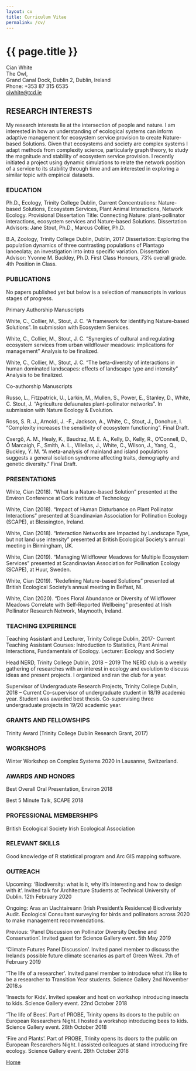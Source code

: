 ```yaml
---
layout: cv
title: Curriculum Vitae
permalink: /cv/
---
```


# {{ page.title }}

Cian White  
The Owl,  
Grand Canal Dock, Dublin 2, Dublin, Ireland  
Phone: +353 87 315 6535  
ciwhite@tcd.ie 

## RESEARCH INTERESTS

My research interests lie at the intersection of people and nature. I am interested in how an understanding of ecological systems can inform adaptive management for ecosystem service provision to create Nature-based Solutions. Given that ecosystems and society are complex systems I adapt methods from complexity science, particularly graph theory, to study the magnitude and stability of ecosystem service provision. I recently initiated a project using dynamic simulations to relate the network position of a service to its stability through time and am interested in exploring a similar topic with empirical datasets.

### EDUCATION

Ph.D., Ecology, Trinity College Dublin, Current
Concentrations: Nature-based Solutions, Ecosystem Services, Plant Animal Interactions, Network Ecology.
Provisional Dissertation Title: Connecting Nature: plant-pollinator interactions, ecosystem services and Nature-based Solutions. 
Dissertation Advisors: Jane Stout, Ph.D., Marcus Collier, Ph.D.

B.A, Zoology, Trinity College Dublin, Dublin, 2017
Dissertation: Exploring the population dynamics of three contrasting populations of Plantago lanceolata; an investigation into intra specific variation.
Dissertation Advisor: Yvonne M. Buckley, Ph.D.
First Class Honours, 73% overall grade. 4th Position in Class.


### PUBLICATIONS

No papers published yet but below is a selection of manuscripts in various stages of progress.

Primary Authorship Manuscripts

White, C., Collier, M., Stout, J. C. “A framework for identifying Nature-based Solutions”. In submission with Ecosystem Services.

White, C., Collier, M., Stout, J. C. “Synergies of cultural and regulating ecosystem services from urban wildflower meadows: implications for management” Analysis to be finalized.

White, C., Collier, M., Stout, J. C. “The beta-diversity of interactions in human dominated landscapes: effects of landscape type and intensity” Analysis to be finalized.

Co-authorship Manuscripts

Russo, L., Fitzpatrick, U., Larkin, M., Mullen, S., Power, E., Stanley, D., White, C. Stout, J. “Agriculture defaunates plant-pollinator networks”. In submission with Nature Ecology & Evolution.

Ross, S. R. J., Arnoldi, J. -F., Jackson, A., White, C., Stout, J., Donohue, I. “Complexity increases the sensitivity of ecosystem functioning”. Final Draft.

Csergő, A. M., Healy, K., Baudraz, M. E. A., Kelly, D., Kelly, R., O’Connell, D., Ó Marcaigh, F., Smith, A. L., Villellas, J., White, C., Wilson, J., Yang, Q., Buckley, Y. M.  “A meta-analysis of mainland and island populations suggests a general isolation syndrome affecting traits, demography and genetic diversity.” Final Draft.


### PRESENTATIONS

White, Cian (2018). “What is a Nature-based Solution” presented at the Environ Conference at Cork Institute of Technology

White, Cian (2018). “Impact of Human Disturbance on Plant Pollinator Interactions” presented at Scandinavian Association for Pollination Ecology (SCAPE), at Blessington, Ireland.

White, Cian (2018). “Interaction Networks are Impacted by Landscape Type, but not land use intensity” presented at British Ecological Society’s annual meeting in Birmingham, UK.

White, Cian (2019). “Managing Wildflower Meadows for Multiple Ecosystem Services” presented at Scandinavian Association for Pollination Ecology (SCAPE), at Huur, Sweden.

White, Cian (2019). “Redefining Nature-based Solutions” presented at British Ecological Society’s annual meeting in Belfast, NI.

White, Cian (2020). “Does Floral Abundance or Diversity of Wildflower Meadows Correlate with Self-Reported Wellbeing” presented at Irish Pollinator Research Network, Maynooth, Ireland.


### TEACHING EXPERIENCE

Teaching Assistant and Lecturer, Trinity College Dublin, 2017- Current
Teaching Assistant Courses: Introduction to Statistics, Plant Animal Interactions, Fundamentals of Ecology.
Lecturer: Ecology and Society

Head NERD, Trinity College Dublin, 2018 – 2019
The NERD club is a weekly gathering of researches with an interest in ecology and evolution to discuss ideas and present projects. I organized and ran the club for a year.

Supervisor of Undergraduate Research Projects, Trinity College Dublin, 2018 – Current
Co-supervisor of undergraduate student in 18/19 academic year. Student was awarded best thesis.
Co-supervising three undergraduate projects in 19/20 academic year.


### GRANTS AND FELLOWSHIPS

Trinity Award (Trinity College Dublin Research Grant, 2017)


### WORKSHOPS

Winter Workshop on Complex Systems 2020 in Lausanne, Switzerland.


### AWARDS AND HONORS

Best Overall Oral Presentation, Environ 2018

Best 5 Minute Talk, SCAPE 2018


### PROFESSIONAL MEMBERSHIPS

British Ecological Society
Irish Ecological Association


### RELEVANT SKILLS

Good knowledge of R statistical program and Arc GIS mapping software.


### OUTREACH

Upcoming: 
‘Biodiversity: what is it, why it’s interesting and how to design with it’. Invited talk for Architecture Students at Technical University of Dublin. 12th February 2020

Ongoing:
Aras an Uachtaireann (Irish President’s Residence) Biodiveristy Audit. Ecological Consultant surveying for birds and pollinators across 2020 to make management recommendations.

Previous: 
‘Panel Discussion on Pollinator Diversity Decline and Conservation’. Invited guest for Science Gallery event. 5th May 2019

‘Climate Futures Panel Discussion’. Invited panel member to discuss the Irelands possible future climate scenarios as part of Green Week. 7th of February 2019

‘The life of a researcher’. Invited panel member to introduce what it’s like to be a researcher to Transition Year students. Science Gallery 2nd November 2018.s

‘Insects for Kids’. Invited speaker and host on workshop introducing insects to kids. Science Gallery event. 22nd October 2018

‘The life of Bees’. Part of PROBE, Trinity opens its doors to the public on European Researchers Night. I hosted a workshop introducing bees to kids. Science Gallery event. 28th October 2018

‘Fire and Plants’. Part of PROBE, Trinity opens its doors to the public on European Researchers Night. I assisted colleagues at stand introducing fire ecology. Science Gallery event. 28th October 2018


[Home](https://ciwhite.github.io/)




